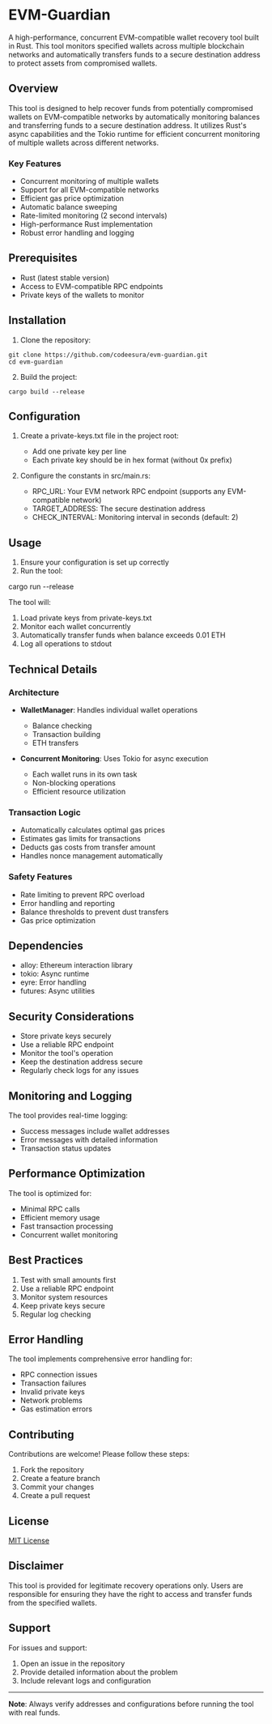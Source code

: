 # EVM-Guardian

A high-performance, concurrent EVM-compatible wallet recovery tool built in Rust. This tool monitors specified wallets across multiple blockchain networks and automatically transfers funds to a secure destination address to protect assets from compromised wallets.

## Overview

This tool is designed to help recover funds from potentially compromised wallets on EVM-compatible networks by automatically monitoring balances and transferring funds to a secure destination address. It utilizes Rust's async capabilities and the Tokio runtime for efficient concurrent monitoring of multiple wallets across different networks.

### Key Features

- Concurrent monitoring of multiple wallets
- Support for all EVM-compatible networks
- Efficient gas price optimization
- Automatic balance sweeping
- Rate-limited monitoring (2 second intervals)
- High-performance Rust implementation
- Robust error handling and logging

## Prerequisites

- Rust (latest stable version)
- Access to EVM-compatible RPC endpoints
- Private keys of the wallets to monitor

## Installation

1. Clone the repository:

```
git clone https://github.com/codeesura/evm-guardian.git
cd evm-guardian
```

2. Build the project:

```
cargo build --release
```

## Configuration

1. Create a private-keys.txt file in the project root:
   - Add one private key per line
   - Each private key should be in hex format (without 0x prefix)

2. Configure the constants in src/main.rs:
   - RPC_URL: Your EVM network RPC endpoint (supports any EVM-compatible network)
   - TARGET_ADDRESS: The secure destination address
   - CHECK_INTERVAL: Monitoring interval in seconds (default: 2)

## Usage

1. Ensure your configuration is set up correctly
2. Run the tool:

cargo run --release

The tool will:
1. Load private keys from private-keys.txt
2. Monitor each wallet concurrently
3. Automatically transfer funds when balance exceeds 0.01 ETH
4. Log all operations to stdout

## Technical Details

### Architecture

- **WalletManager**: Handles individual wallet operations
  - Balance checking
  - Transaction building
  - ETH transfers
  
- **Concurrent Monitoring**: Uses Tokio for async execution
  - Each wallet runs in its own task
  - Non-blocking operations
  - Efficient resource utilization

### Transaction Logic

- Automatically calculates optimal gas prices
- Estimates gas limits for transactions
- Deducts gas costs from transfer amount
- Handles nonce management automatically

### Safety Features

- Rate limiting to prevent RPC overload
- Error handling and reporting
- Balance thresholds to prevent dust transfers
- Gas price optimization

## Dependencies

- alloy: Ethereum interaction library
- tokio: Async runtime
- eyre: Error handling
- futures: Async utilities

## Security Considerations

- Store private keys securely
- Use a reliable RPC endpoint
- Monitor the tool's operation
- Keep the destination address secure
- Regularly check logs for any issues

## Monitoring and Logging

The tool provides real-time logging:
- Success messages include wallet addresses
- Error messages with detailed information
- Transaction status updates

## Performance Optimization

The tool is optimized for:
- Minimal RPC calls
- Efficient memory usage
- Fast transaction processing
- Concurrent wallet monitoring

## Best Practices

1. Test with small amounts first
2. Use a reliable RPC endpoint
3. Monitor system resources
4. Keep private keys secure
5. Regular log checking

## Error Handling

The tool implements comprehensive error handling for:
- RPC connection issues
- Transaction failures
- Invalid private keys
- Network problems
- Gas estimation errors

## Contributing

Contributions are welcome! Please follow these steps:
1. Fork the repository
2. Create a feature branch
3. Commit your changes
4. Create a pull request

## License

[MIT License](LICENSE)

## Disclaimer

This tool is provided for legitimate recovery operations only. Users are responsible for ensuring they have the right to access and transfer funds from the specified wallets.

## Support

For issues and support:
1. Open an issue in the repository
2. Provide detailed information about the problem
3. Include relevant logs and configuration

---

**Note**: Always verify addresses and configurations before running the tool with real funds.
